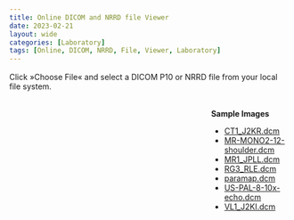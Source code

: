 ```yaml
---
title: Online DICOM and NRRD file Viewer
date: 2023-02-21
layout: wide
categories: [Laboratory]
tags: [Online, DICOM, NRRD, File, Viewer, Laboratory]
---
```

<style>
/* Paragraph */
article > p {
   padding: 0 2rem;
}

p {
   margin: 1rem 0;
}

/* Viewer */
.viewer {
   box-sizing: border-box;
   height: 100%;
   border-top: 1px solid var(--main-border-color);
   height: calc(100vh - 128px - 3.8rem);
}

.viewer-row {
   display: flex;
   height: calc(100% - 4rem);
}

.viewer-column-70 {
   flex: 70%;
   width: 70%;
   height: 100%;
}

.viewer-column-30 {
   flex: 30%;
   width: 30%;
   height: 100%;
   padding-top: 1rem;
   padding-left: 2rem;
}

/* Canvas */
x3d-canvas {
   width: 100%;
   height: 100%;
   aspect-ratio: unset;
}

/* Buttons */

.viewer .toolbar {
   box-sizing: border-box;
   border-top: 1px solid var(--main-border-color);
}

#dicom-buttons {
   padding: 0 2rem;
}

#dicom-buttons input {
   margin-right: 1.5rem;
}

#dicom-buttons input:last-child {
   margin-right: 0;
}
</style>

<script type="module" src="/x_ite/assets/laboratory/dicom/dicom.mjs"></script>

<p>Click »Choose File« and select a DICOM P10 or NRRD file from your local file system.</p>

<div class="viewer">
   <div class="viewer-row">
      <div class="viewer-column-70">
         <x3d-canvas splashScreen="false" src="/x_ite/assets/laboratory/dicom/dicom.x3d"></x3d-canvas>
      </div>
      <div class="viewer-column-30">
         <b>Sample Images</b>
         <br>
         <ul id="dicom-samples">
            <li><a href="/x_ite/assets/laboratory/dicom/datasets/CT1_J2KR.dcm">CT1_J2KR.dcm</a></li>
            <li><a href="/x_ite/assets/laboratory/dicom/datasets/MR-MONO2-12-shoulder.dcm">MR-MONO2-12-shoulder.dcm</a></li>
            <li><a href="/x_ite/assets/laboratory/dicom/datasets/MR1_JPLL.dcm">MR1_JPLL.dcm</a></li>
            <li><a href="/x_ite/assets/laboratory/dicom/datasets/RG3_RLE.dcm">RG3_RLE.dcm</a></li>
            <li><a href="/x_ite/assets/laboratory/dicom/datasets/paramap.dcm">paramap.dcm</a></li>
            <li><a href="/x_ite/assets/laboratory/dicom/datasets/US-PAL-8-10x-echo.dcm">US-PAL-8-10x-echo.dcm</a></li>
            <li><a href="/x_ite/assets/laboratory/dicom/datasets/VL1_J2KI.dcm">VL1_J2KI.dcm</a></li>
         </ul>
      </div>
   </div>
   <div class="toolbar">
      <p id="dicom-buttons"></p>
   </div>
</div>
